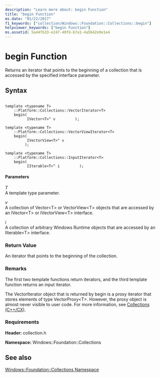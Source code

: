 ```yaml
---
description: "Learn more about: begin Function"
title: "begin Function"
ms.date: "01/22/2017"
f1_keywords: ["collection/Windows::Foundation::Collections::begin"]
helpviewer_keywords: ["begin Function"]
ms.assetid: 5a44fb33-e247-49fd-b7a1-4a5b42e9e1e4
---
```

# begin Function

Returns an iterator that points to the beginning of a collection that is accessed by the specified interface parameter.

## Syntax

```

template <typename T>
    ::Platform::Collections::VectorIterator<T>
    begin(
          IVector<T>^ v         );

template <typename T>
    ::Platform::Collections::VectorViewIterator<T>
    begin(
          IVectorView<T>^ v
         );

template <typename T>
    ::Platform::Collections::InputIterator<T>
    begin(
          IIterable<T>^ i         );
```

#### Parameters

*T*<br/>
A template type parameter.

*v*<br/>
A collection of Vector\<T> or VectorView\<T> objects that are accessed by an IVector\<T> or IVectorView\<T> interface.

*i*<br/>
A collection of arbitrary Windows Runtime objects that are accessed by an IIterable\<T> interface.

### Return Value

An iterator that points to the beginning of the collection.

### Remarks

The first two template functions return iterators, and the third template function returns an input iterator.

The VectorIterator object that is returned by begin is a proxy iterator that stores elements of type VectorProxy\<T>. However, the proxy object is almost never visible to user code. For more information, see [Collections (C++/CX)](../cppcx/collections-c-cx.md).

### Requirements

**Header:** collection.h

**Namespace:** Windows::Foundation::Collections

## See also

[Windows::Foundation::Collections Namespace](../cppcx/windows-foundation-collections-namespace-c-cx.md)
